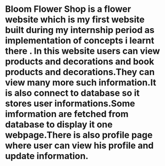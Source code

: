 #   Bloom Flower Shop is  a flower website which is my first website built during my internship period as implementation of concepts i learnt there . In this website users can view products and decorations and book products and decorations.They can view many more such information.It is also connect to database so it stores user informations.Some imformation are fetched from database to display it one webpage.There is also profile page where user can view his profile and update information. 

